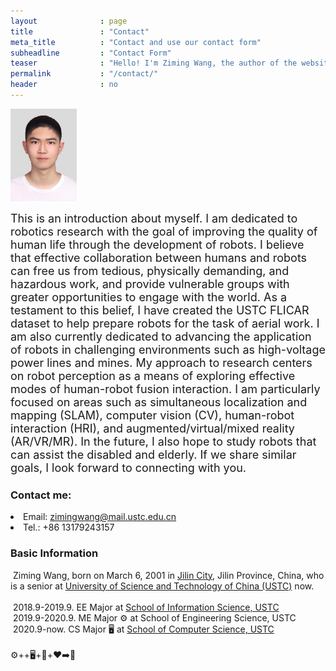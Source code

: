 ```yaml
---
layout              : page
title               : "Contact"
meta_title          : "Contact and use our contact form"
subheadline         : "Contact Form"
teaser              : "Hello! I'm Ziming Wang, the author of the website and dataset.<br> Nice to meet you!"
permalink           : "/contact/"
header              : no
---
```



<img src="../images/logo.jpg" width="21%" ><br>

<font size="4">This is an introduction about myself. I am dedicated to robotics research with the goal of improving the quality of human life through the development of robots. I believe that effective collaboration between humans and robots can free us from tedious, physically demanding, and hazardous work, and provide vulnerable groups with greater opportunities to engage with the world. As a testament to this belief, I have created the USTC FLICAR dataset to help prepare robots for the task of aerial work. I am also currently dedicated to advancing the application of robots in challenging environments such as high-voltage power lines and mines. My approach to research centers on robot perception as a means of exploring effective modes of human-robot fusion interaction. I am particularly focused on areas such as simultaneous localization and mapping (SLAM), computer vision (CV), human-robot interaction (HRI), and augmented/virtual/mixed reality (AR/VR/MR). In the future, I also hope to study robots that can assist the disabled and elderly. If we share similar goals, I look forward to connecting with you.</font>

### Contact me:
<td width="750" align="left" valign="middle" class="rightone">
    <li>Email: <a href="mailto:&#119;&#109;&#049;&#051;&#048;&#051;&#057;&#050;&#055;&#056;&#056;&#054;&#054;&#064;&#109;&#097;&#105;&#108;&#046;&#117;&#115;&#116;&#099;&#046;&#101;&#100;&#117;&#046;&#099;&#110;">zimingwang@mail.ustc.edu.cn</a></li>
    <li>Tel.: +86 13179243157</li>
</td>    


### Basic Information
<td width="750" align="left" valign="middle" class="rightone">
            &nbsp;Ziming Wang, born on March 6, 2001 in <a href="https://en.wikipedia.org/wiki/Jilin_City">Jilin City</a>, Jilin Province, China, who is a senior at <a href="https://en.wikipedia.org/wiki/University_of_Science_and_Technology_of_China">University of Science and Technology of China (USTC)</a> now.<br/><br>
            &nbsp;2018.9-2019.9. EE Major <object data="../images/circuit-board.svg" type="image/svg+xml" width="25" height="25"></object> at <a href="https://en.sist.ustc.edu.cn/main.htm">School of Information Science, USTC</a> <br />
            &nbsp;2019.9-2020.9. ME Major ⚙️ at School of Engineering Science, USTC<br />
            &nbsp;2020.9-now. CS Major 🖥️ at <a href="https://en.cs.ustc.edu.cn/main.htm">School of Computer Science, USTC</a><br><br>
            ⚙️+<object data="../images/circuit-board.svg" type="image/svg+xml" width="25" height="25"></object>+🖥️+🧠+❤️➡️🤖
</td> 

